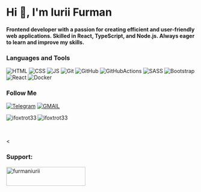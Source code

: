 <h1 >Hi 👋, I'm Iurii Furman</h1>
<h4 >Frontend developer  with a passion for creating efficient and user-friendly web applications. Skilled in React, TypeScript, and Node.js. Always eager to learn and improve my skills.</h4>

### Languages and Tools
![HTML](https://img.shields.io/badge/-HTML-000000?style=for-the-badge&logo=html5&logoColor=FF0000)
![CSS](https://img.shields.io/badge/-CSS-000000?style=for-the-badge&logo=css3&logoColor=4671D5)
![JS](https://img.shields.io/badge/-JavaScript-000000?style=for-the-badge&logo=JavaScript&logoColor=FFD300)
![Git](https://img.shields.io/badge/-Git-000000?style=for-the-badge&logo=git&logoColor=FF7400)
![GitHub](https://img.shields.io/badge/-GitHub-000000?style=for-the-badge&logo=github&logoColor=ffffff)
![GitHubActions](https://img.shields.io/badge/-GitHubActions-000000?style=for-the-badge&logo=githubactions&logoColor=ffffff)
![SASS](https://img.shields.io/badge/-SASS-000000?style=for-the-badge&logo=sass&logoColor=FF0000)
![Bootstrap](https://img.shields.io/badge/-Bootstrap-000000?style=for-the-badge&logo=bootstrap&logoColor=a900ff)
![React](https://img.shields.io/badge/-React-000000?style=for-the-badge&logo=react&logoColor=#7daafb)
![Docker](https://img.shields.io/badge/-Docker-000000?style=for-the-badge&logo=docker&logoColor=#4c70da)





### Follow Me
[![Telegram](https://img.shields.io/badge/-Telegram-000000?style=for-the-badge&logo=telegram&logoColor=4671D5)](https://t.me/iuriifurman)
[![GMAIL](https://img.shields.io/badge/-GMAIL-000000?style=for-the-badge&logo=gmail&logoColor=FF0000)](https://furmaniurii@gmail.com)

<p><img align="left" src="https://github-readme-stats.vercel.app/api/top-langs?username=ifoxtrot33&show_icons=true&locale=en&layout=compact" alt="ifoxtrot33" /></p>
<p>&nbsp;<img align="left" src="https://github-readme-stats.vercel.app/api?username=ifoxtrot33&show_icons=true&locale=en" alt="ifoxtrot33" /></p>

<br>

<<h3 align="left">Support:</h3>
<p><a href="https://www.buymeacoffee.com/furmaniurii"> <img align="left" src="https://cdn.buymeacoffee.com/buttons/v2/default-yellow.png" height="50" width="210" alt="furmaniurii" /></a></p><br><br>

